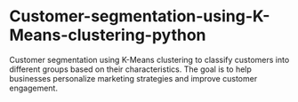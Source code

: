 # Customer-segmentation-using-K-Means-clustering-python
Customer segmentation using K-Means clustering to classify customers into different groups based on their characteristics. The goal is to help businesses personalize marketing strategies and improve customer engagement.
